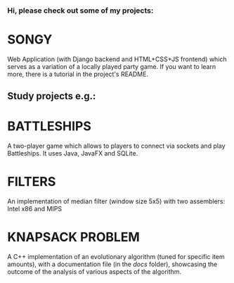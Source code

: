 ### Hi, please check out some of my projects:


# SONGY
Web Application (with Django backend and HTML+CSS+JS frontend) which serves as a variation of a locally played party game. If you want to learn more, there is a tutorial in the project's README.


## Study projects e.g.:

# BATTLESHIPS
A two-player game which allows to players to connect via sockets and play Battleships. It uses Java, JavaFX and SQLite.

# FILTERS
An implementation of median filter (window size 5x5) with two assemblers: Intel x86 and MIPS

# KNAPSACK PROBLEM
A C++ implementation of an evolutionary algorithm (tuned for specific item amounts), with a documentation file (in the _docs_ folder), showcasing the outcome of the analysis of various aspects of the algorithm.
